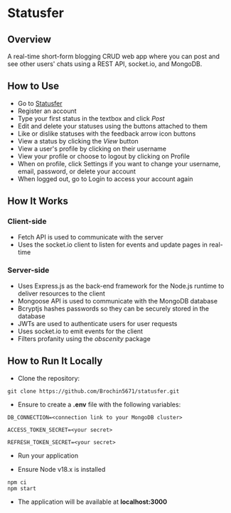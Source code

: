 # Statusfer

## Overview

A real-time short-form blogging CRUD web app where you can post and see other users' chats using a REST API, <span>socket.io</span>, and MongoDB.

## How to Use

- Go to [Statusfer](https://statusfer.fly.dev)
- Register an account
- Type your first status in the textbox and click _Post_
- Edit and delete your statuses using the buttons attached to them
- Like or dislike statuses with the feedback arrow icon buttons
- View a status by clicking the _View_ button
- View a user's profile by clicking on their username
- View your profile or choose to logout by clicking on Profile
- When on profile, click Settings if you want to change your username, email, password, or delete your account
- When logged out, go to Login to access your account again

## How It Works

### Client-side

- Fetch API is used to communicate with the server
- Uses the <span>socket.io</span> client to listen for events and update pages in real-time

### Server-side

- Uses Express.js as the back-end framework for the Node.js runtime to deliver resources to the client
- Mongoose API is used to communicate with the MongoDB database
- Bcryptjs hashes passwords so they can be securely stored in the database
- JWTs are used to authenticate users for user requests
- Uses <span>socket.io</span> to emit events for the client
- Filters profanity using the _obscenity_ package

## How to Run It Locally

- Clone the repository:

```
git clone https://github.com/Brochin5671/statusfer.git
```

- Ensure to create a **.env** file with the following variables:

```
DB_CONNECTION=<connection link to your MongoDB cluster>

ACCESS_TOKEN_SECRET=<your secret>

REFRESH_TOKEN_SECRET=<your secret>
```

- Run your application

- Ensure Node v18.x is installed

```
npm ci
npm start
```

- The application will be available at **localhost:3000**
